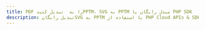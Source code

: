---title: PDF را به  تبدیل کنیدPPTM، SVG به PPTM مبدل رایگان یا PHP SDKdescription: تبدیل رایگانSVG به PPTM با استفاده از PHP Cloud APIs & SDK همچنین اسناد PDF را در Cloud ایجاد، ویرایش و رندر کنید.---